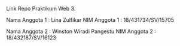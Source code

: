 Link Repo Praktikum Web 3.


Nama Anggota 1 : Lina Zulfikar
NIM Anggota 1 : 18/431734/SV/15705


Nama Anggota 2 : Winston Wiradi Pangestu
NIM Anggota 2 : 18/432187/SV/16123